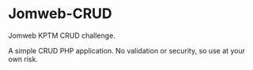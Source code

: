 Jomweb-CRUD
===========

Jomweb KPTM CRUD challenge. 

A simple CRUD PHP application. No validation or security, so use at your own risk.
